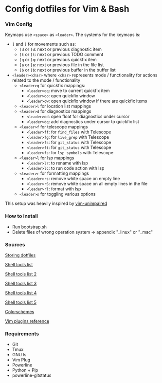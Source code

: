 # Config dotfiles for Vim & Bash

### Vim Config

Keymaps use `<space>` as `<leader>`. The systems for the keymaps is:

* `]` and `[` for movements such as:
    * `]d` or `[d`: next or previous diagnostic item
    * `]t` or `[t`: next or previous TODO comment
    * `]q` or `[q`: next or previous quickfix item
    * `]a` or `[a`: next or previous file in the file list
    * `]b` or `[b`: next or previous buffer in the buffer list
* `<leader><char>` where `<char>` represents mode / functionality
  for actions related to the mode / functionality
    * `<leader>q` for quickfix mappings:
        * `<leader>qq`: move to current quickfix item
        * `<leader>qo`: open quickfix window
        * `<leader>qw`: open quickfix window if there are quickfix items
    * `<leader>l` for location list mappings
    * `<leader>d` for diagnostics mappings
        * `<leader>dd`: open float for diagnostics under cursor
        * `<leader>dq`: add diagnostics under cursor to quickfix list
    * `<leader>f` for telescope mappings
        * `<leader>ff`: for `find_files` with Telescope
        * `<leader>fg`: for `live_grep` with Telescope
        * `<leader>fs`: for `git_status` with Telescope
        * `<leader>ft`: for `git_status` with Telescope
        * `<leader>fs`: for `lsp_symbols` with Telescope
    * `<leader>l` for lsp mappings
        * `<leader>lr`: to rename with lsp
        * `<leader>lc`: to run code action with lsp
    * `<leader>r` for formatting mappings
        * `<leader>rs`: remove white space on empty line
        * `<leader>rS`: remove white space on all empty lines in the file
        * `<leader>rl`: format with lsp
    * `<leader>s` for toggling various options

This setup was heavily inspired by [vim-unimpaired](https://github.com/tpope/vim-unimpaired)

### How to install
- Run bootstrap.sh
- Delete files of wrong operation system -> appendix "\_linux" or "\_mac"

### Sources
[Storing dotfiles](https://developer.atlassian.com/blog/2016/02/best-way-to-store-dotfiles-git-bare-repo/)

[Shell tools list](https://github.com/alebcay/awesome-shell)

[Shell tools list 2](https://github.com/awesome-lists/awesome-bash)

[Shell tools list 3](https://github.com/uhub/awesome-shell)

[Shell tools list 4](https://terminalsare.sexy)

[Shell tools list 5](https://nullrndtx.github.io/2016/02/21/Awesome-Shell.html)

[Colorschemes](http://chriskempson.com/projects/base16/)

[Vim plugins reference](https://medium.com/@huntie/10-essential-vim-plugins-for-2018-39957190b7a9)

### Requirements
- Git
- Tmux
- GNU ls
- Vim Plug
- Powerline
- Python + Pip
- powerline-gitstatus

